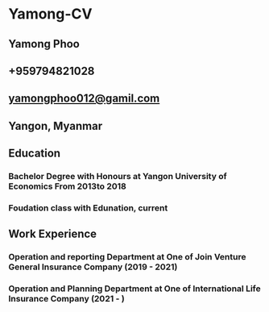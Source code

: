 # Yamong-CV
## **Yamong Phoo**
## +959794821028
## yamongphoo012@gamil.com
## Yangon, Myanmar
## **Education**
### Bachelor Degree with Honours at Yangon University of Economics From 2013to 2018
### Foudation class with Edunation, current
## **Work Experience**
### Operation and reporting Department at One of Join Venture General Insurance Company (2019 - 2021)
### Operation and Planning Department at One of International Life Insurance Company (2021 - )
